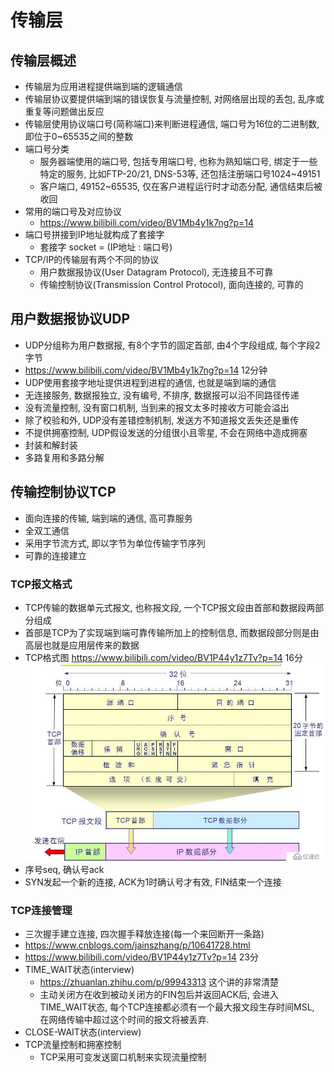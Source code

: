 # 传输层

## 传输层概述
- 传输层为应用进程提供端到端的逻辑通信
- 传输层协议要提供端到端的错误恢复与流量控制, 对网络层出现的丢包, 乱序或重复等问题做出反应
- 传输层使用协议端口号(简称端口)来判断进程通信, 端口号为16位的二进制数, 即位于0~65535之间的整数
- 端口号分类
    - 服务器端使用的端口号, 包括专用端口号, 也称为熟知端口号, 绑定于一些特定的服务, 比如FTP-20/21, DNS-53等, 还包括注册端口号1024~49151
    - 客户端口, 49152~65535, 仅在客户进程运行时才动态分配, 通信结束后被收回
- 常用的端口号及对应协议
    - https://www.bilibili.com/video/BV1Mb4y1k7ng?p=14
- 端口号拼接到IP地址就构成了套接字
    - 套接字 socket = (IP地址 : 端口号)
- TCP/IP的传输层有两个不同的协议
    - 用户数据报协议(User Datagram Protocol), 无连接且不可靠
    - 传输控制协议(Transmission Control Protocol), 面向连接的, 可靠的

## 用户数据报协议UDP
- UDP分组称为用户数据报, 有8个字节的固定首部, 由4个字段组成, 每个字段2字节
- https://www.bilibili.com/video/BV1Mb4y1k7ng?p=14 12分钟
- UDP使用套接字地址提供进程到进程的通信, 也就是端到端的通信
- 无连接服务, 数据报独立, 没有编号, 不排序, 数据报可以沿不同路径传递
- 没有流量控制, 没有窗口机制, 当到来的报文太多时接收方可能会溢出
- 除了校验和外, UDP没有差错控制机制, 发送方不知道报文丢失还是重传
- 不提供拥塞控制, UDP假设发送的分组很小且零星, 不会在网络中造成拥塞
- 封装和解封装
- 多路复用和多路分解

## 传输控制协议TCP
- 面向连接的传输, 端到端的通信, 高可靠服务
- 全双工通信
- 采用字节流方式, 即以字节为单位传输字节序列
- 可靠的连接建立

### TCP报文格式
- TCP传输的数据单元式报文, 也称报文段, 一个TCP报文段由首部和数据段两部分组成
- 首部是TCP为了实现端到端可靠传输所加上的控制信息, 而数据段部分则是由高层也就是应用层传来的数据
- TCP格式图 https://www.bilibili.com/video/BV1P44y1z7Tv?p=14 16分
![](images\tcp.jpg)
- 序号seq, 确认号ack
- SYN发起一个新的连接, ACK为1时确认号才有效, FIN结束一个连接

### TCP连接管理
- 三次握手建立连接, 四次握手释放连接(每一个来回断开一条路)
- https://www.cnblogs.com/jainszhang/p/10641728.html
- https://www.bilibili.com/video/BV1P44y1z7Tv?p=14 23分
- TIME_WAIT状态(interview)
    - https://zhuanlan.zhihu.com/p/99943313 这个讲的非常清楚
    - 主动关闭方在收到被动关闭方的FIN包后并返回ACK后, 会进入TIME_WAIT状态, 每个TCP连接都必须有一个最大报文段生存时间MSL, 在网络传输中超过这个时间的报文将被丢弃.
- CLOSE-WAIT状态(interview)
- TCP流量控制和拥塞控制
     - TCP采用可变发送窗口机制来实现流量控制